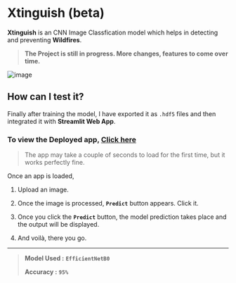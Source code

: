 # Xtinguish (beta)

**Xtinguish** is an CNN Image Classfication model which helps in detecting and preventing **Wildfires**.

> **The Project is still in progress. More changes, features to come over time.**

![image](https://user-images.githubusercontent.com/57211163/123479724-facc7b80-d61e-11eb-82d6-5018c7c0c573.png)


## How can I test it?

Finally after training the model, I have exported it as `.hdf5` files and then integrated it with **Streamlit Web App**. 


### To view the Deployed app, [Click here](https://share.streamlit.io/gauravreddy08/xtinguish/main/app/app.py)

> The app may take a couple of seconds to load for the first time, but it works perfectly fine.

Once an app is loaded, 

1. Upload an image.

2. Once the image is processed, **`Predict`** button appears. Click it.

3. Once you click the **`Predict`** button, the model prediction takes place and the output will be displayed.

4. And voilà, there you go.
----
   

> **Model Used :** **`EfficientNetB0`**
> 
> **Accuracy :** **`95%`**
